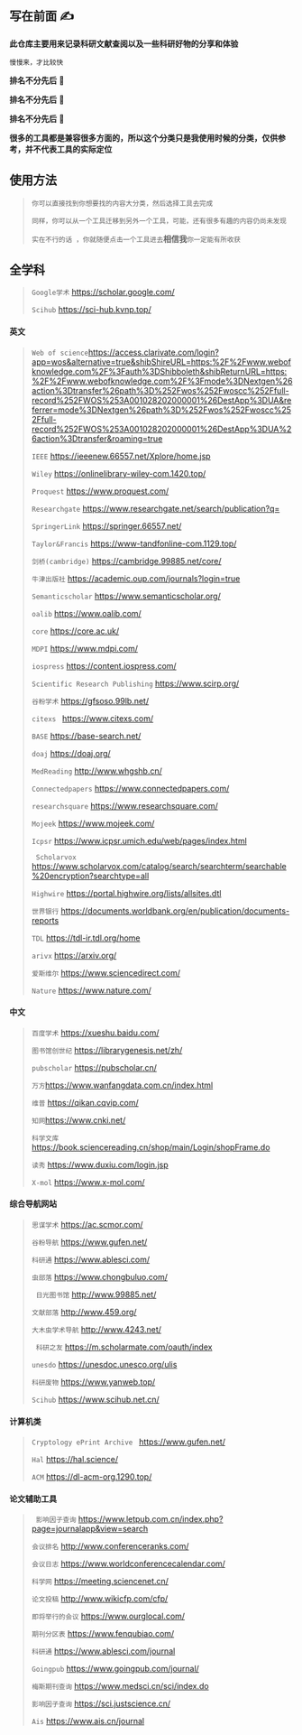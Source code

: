 ## 写在前面 ✍

**此仓库主要用来记录科研文献查阅以及一些科研好物的分享和体验**

`慢慢来，才比较快`

**排名不分先后** 🌹

**排名不分先后** 🌹

**排名不分先后** 🌹

**很多的工具都是兼容很多方面的，所以这个分类只是我使用时候的分类，**仅供参考**，并不代表工具的实际定位**


## 使用方法

> `你可以直接找到你想要找的内容大分类，然后选择工具去完成`
>
> `同样，你可以从一个工具迁移到另外一个工具，可能，还有很多有趣的内容仍尚未发现`
>
> `实在不行的话 ，你就随便点击一个工具进去`**相信我**`你一定能有所收获`



## 全学科

> `Google学术`  https://scholar.google.com/
>
> `Scihub` https://sci-hub.kvnp.top/

#### 英文

> `Web of science`https://access.clarivate.com/login?app=wos&alternative=true&shibShireURL=https:%2F%2Fwww.webofknowledge.com%2F%3Fauth%3DShibboleth&shibReturnURL=https:%2F%2Fwww.webofknowledge.com%2F%3Fmode%3DNextgen%26action%3Dtransfer%26path%3D%252Fwos%252Fwoscc%252Ffull-record%252FWOS%253A001028202000001%26DestApp%3DUA&referrer=mode%3DNextgen%26path%3D%252Fwos%252Fwoscc%252Ffull-record%252FWOS%253A001028202000001%26DestApp%3DUA%26action%3Dtransfer&roaming=true
>
> `IEEE` https://ieeenew.66557.net/Xplore/home.jsp
>
> `Wiley` https://onlinelibrary-wiley-com.1420.top/
>
> `Proquest` https://www.proquest.com/
>
> `Researchgate` https://www.researchgate.net/search/publication?q=
>
> `SpringerLink` https://springer.66557.net/
>
> `Taylor&Francis` https://www-tandfonline-com.1129.top/
>
> `剑桥(cambridge)` https://cambridge.99885.net/core/
> 
> `牛津出版社` https://academic.oup.com/journals?login=true
>
> `Semanticscholar` https://www.semanticscholar.org/
>
> `oalib` https://www.oalib.com/
>
> `core` https://core.ac.uk/
>
> `MDPI` https://www.mdpi.com/
>
> `iospress` https://content.iospress.com/
>
> `Scientific Research Publishing` https://www.scirp.org/
>
> `谷粉学术` https://gfsoso.99lb.net/
>
> `citexs ` https://www.citexs.com/
>
> `BASE` https://base-search.net/
>
> `doaj` https://doaj.org/
>
> `MedReading` http://www.whgshb.cn/
>
> `Connectedpapers` https://www.connectedpapers.com/
>
> `researchsquare` https://www.researchsquare.com/
>
> `Mojeek` https://www.mojeek.com/
>
> `Icpsr` https://www.icpsr.umich.edu/web/pages/index.html
>
> ` Scholarvox` https://www.scholarvox.com/catalog/search/searchterm/searchable%20encryption?searchtype=all
>
> `Highwire` https://portal.highwire.org/lists/allsites.dtl
>
> `世界银行` https://documents.worldbank.org/en/publication/documents-reports
>
> `TDL` https://tdl-ir.tdl.org/home
>
> `arivx` https://arxiv.org/
>
> `爱斯维尔` https://www.sciencedirect.com/
>
> `Nature` https://www.nature.com/

#### 中文

> `百度学术` https://xueshu.baidu.com/
>
> `图书馆创世纪` https://librarygenesis.net/zh/
>
> `pubscholar` https://pubscholar.cn/
>
> `万方`https://www.wanfangdata.com.cn/index.html
>
> `维普` https://qikan.cqvip.com/
>
> `知网`https://www.cnki.net/
>
> `科学文库` https://book.sciencereading.cn/shop/main/Login/shopFrame.do
>
> `读秀` https://www.duxiu.com/login.jsp
>
> `X-mol` https://www.x-mol.com/


#### 综合导航网站

> `思谋学术` https://ac.scmor.com/
>
> `谷粉导航` https://www.gufen.net/
>
> `科研通` https://www.ablesci.com/
>
> `虫部落` https://www.chongbuluo.com/
>
> ` 日光图书馆` http://www.99885.net/
>
> `文献部落` http://www.459.org/
>
> `大木虫学术导航` http://www.4243.net/
>
> ` 科研之友` https://m.scholarmate.com/oauth/index
>
> `unesdo` https://unesdoc.unesco.org/ulis
>
> `科研废物` https://www.yanweb.top/
>
> `Scihub` https://www.scihub.net.cn/
>
> 


#### 计算机类

> `Cryptology ePrint Archive ` https://www.gufen.net/
>
> `Hal` https://hal.science/
>
> `ACM` https://dl-acm-org.1290.top/


#### 论文辅助工具

> ` 影响因子查询` https://www.letpub.com.cn/index.php?page=journalapp&view=search
>
> `会议排名` http://www.conferenceranks.com/
>
> `会议日志` https://www.worldconferencecalendar.com/
>
> `科学网` https://meeting.sciencenet.cn/
>
> `论文投稿` http://www.wikicfp.com/cfp/
>
> `即将举行的会议` https://www.ourglocal.com/
>
> `期刊分区表` https://www.fenqubiao.com/
>
> `科研通` https://www.ablesci.com/journal
>
> `Goingpub` https://www.goingpub.com/journal/
>
> `梅斯期刊查询` https://www.medsci.cn/sci/index.do
>
> `影响因子查询` https://sci.justscience.cn/
>
>  `Ais` https://www.ais.cn/journal
